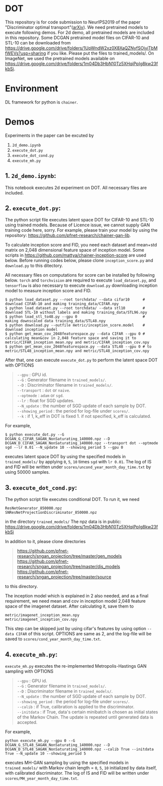 # DOT
This repository is for code submission to NeurIPS2019 of the paper "Discriminator optimal transport"([arXiv](http://arxiv.org/abs/1910.06832)).
We need pretrained models to execute following demos.
For 2d demo, all pretrained models are included in this repository.
Some DCGAN pretrained model files on CIFAR-10 and STL-10 can be downloaded from https://drive.google.com/drive/folders/1UpWndW2xz0X8XaQZNyfSOjyiTbMfWEVs?usp=sharing if you like.
Please put the files to trained_models/.
On ImageNet, we used the pretrained models available on https://drive.google.com/drive/folders/1m04Db3HbN10Tz5XHqiPpIg8kw23fkbSi.

# Environment
DL framework for python is `chainer`.

# Demos
Experiments in the paper can be excuted by
 1. `2d_demo.ipynb`
 2. `execute_dot.py`
 3. `execute_dot_cond.py`
 4. `execute_mh.py`

## 1. `2d_demo.ipynb`:
This notebook executes 2d experiment on DOT.
All necessary files are included.

## 2. `execute_dot.py`:
The python script file executes latent space DOT for CIFAR-10 and STL-10 using trained models.
Because of Licence issue, we cannot supply GAN training code here, sorry.
For example, please train your model by using the repository: https://github.com/pfnet-research/chainer-gan-lib.

To calculate inception score and FID, you need each dataset and mean+std matrix on 2,048 dimensional feature space of inception model.
Some scripts in https://github.com/mattya/chainer-inception-score are used below.
Before running codes below, please clone `inception_score.py` and `download.py` to this ditectory.

All necessary files on computations for score can be installed by following below. 
`torch` and `torchvision` are required to execute `load_dataset.py`, and `tensorflow` is also necessary to execute `download.py` downloading inception model to measure inception score and FID.
```
$ python load_dataset.py --root torchdata/ --data cifar10      # download CIFAR-10 and making training_data/CIFAR.npy
$ python load_dataset.py --root torchdata/ --data stl10        # download STL-10 without labels and making training_data/STL96.npy
$ python load_stl_to48.py --gpu 0                              # making downscaled data training_data/STL48.npy
$ python download.py --outfile metric/inception_score.model    # download inception model
$ python get_mean_cov_2048featurespace.py --data CIFAR --gpu 0 # calculating mean&cov in 2,048 feature space and saving it to metric/CIFAR_inception_mean.npy and metric/CIFAR_inception_cov.npy
$ python get_mean_cov_2048featurespace.py --data STL48 --gpu 0 # to metric/STL48_inception_mean.npy and metric/STL48_inception_cov.npy
```
After that, one can execute `execute_dot.py` to perform the latent space DOT with OPTIONS
> `--gpu` : GPU id.<br>
> `--G` : Generator filename in `trained_models/`.<br>
> `--D` : Discriminator filename in `trained_models/`.<br>
> `--transport` : `dot` or `naive`.<br>
> `--optmode` : `adam` or `sgd`.<br>
> `--lr` : float for SGD updates.<br>
> `--N_update` : the number of SGD update of each sample by DOT.<br>
> `--showing_period` : the period for log-file under `scores/`.<br>
> `--k` : if 1, k_eff in DOT is fixed 1. if not specified, k_eff is calculated.<br>

For example,
```
$ python execute_dot.py --G DCGAN_G_CIFAR_SAGAN_NonSaturating_140000.npz --D DCGAN_D_CIFAR_SAGAN_NonSaturating_140000.npz --transport dot --optmode sgd --lr 0.01 --N_update 10 --showing_period 5 --gpu 0
```
executes latent space DOT by using the specified models in `trained_models/` by applying `0`, `5`, `10` times `sgd` with `lr 0.01`.
The log of IS and FID will be written under `scores/uncond_year_month_day_time.txt` by using 50000 samples.

## 3. `execute_dot_cond.py`:
The python script file executes conditional DOT.
To run it, we need
```
ResNetGenerator_850000.npz
SNResNetProjectionDiscriminator_850000.npz
```
in the directory `trained_models/`
The npz data is in public: https://drive.google.com/drive/folders/1m04Db3HbN10Tz5XHqiPpIg8kw23fkbSi

In addition to it, please clone directories
>https://github.com/pfnet-research/sngan_projection/tree/master/gen_models<br>
>https://github.com/pfnet-research/sngan_projection/tree/master/dis_models<br>
>https://github.com/pfnet-research/sngan_projection/tree/master/source

to this directory.

The inception model which is explained in 2 also needed, and as a final requirement, we need mean and cov in inception model 2,048 feature space of the imagenet dataset. After calculating it, save them to
```
metric/imagenet_inception_mean.npy
metric/imagenet_inception_cov.npy
```
This step can be skipped just by using cifar's features by using option `--data CIFAR` of this script.
OPTIONS are same as 2, and the log-file will be saved to `scores/cond_year_month_day_time.txt`.

## 4. `execute_mh.py`:
`execute_mh.py` executes the re-implemented Metropolis-Hastings GAN sampling with OPTIONS
> `--gpu` : GPU id.<br>
> `--G` : Generator filename in `trained_models/`.<br>
> `--D` : Discriminator filename in `trained_models/`.<br>
> `--N_update` : the number of SGD update of each sample by DOT.<br>
> `--showing_period` : the period for log-file under `scores/`.<br>
> `--calib` : if True, calibration is applied to the discriminator.<br>
> `--initdata` : if True, data's certain minibatch is chosen as initial states of the Markov Chain. The update is repeated until generated data is accepted.<br>

For example,
```
python execute_mh.py --gpu 0 --G DCGAN_G_STL48_SAGAN_NonSaturating_140000.npz --D DCGAN_D_STL48_SAGAN_NonSaturating_140000.npz --calib True --initdata True --N_update 10 --showing_period 5
```
executes MH-GAN sampling by using the specified models in `trained_models/` with Markov chain length = `0`, `5`, `10` initialized by data itself, with calibrated discriminator.
The log of IS and FID will be written under `scores/MH_year_month_day_time.txt`.
